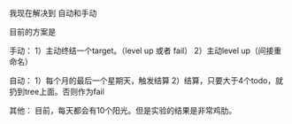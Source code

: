 我现在解决到  自动和手动


目前的方案是

手动：
    1）主动终结一个target。（level up 或者 fail）
    2）主动level up（间接重命名）

自动：
    1）每个月的最后一个星期天，触发结算
    2）结算，只要大于4个todo，就扔到tree上面。否则作为fail

其他：
    目前，每天都会有10个阳光。但是实验的结果是非常鸡肋。



